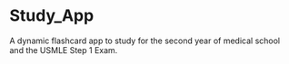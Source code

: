 # Study_App

A dynamic flashcard app to study for the second year of medical school and the USMLE Step 1 Exam.

